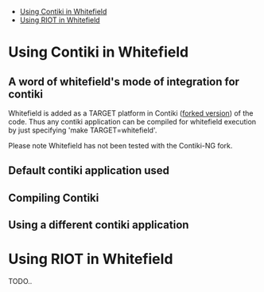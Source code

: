 * [Using Contiki in Whitefield](#using-contiki-in-whitefield)
* [Using RIOT in Whitefield](#using-riot-in-whitefield)

# Using Contiki in Whitefield
## A word of whitefield's mode of integration for contiki
Whitefield is added as a TARGET platform in Contiki ([forked version](https://github.com/whitefield-framework/contiki)) of the code.
Thus any contiki application can be compiled for whitefield execution by just specifying 'make TARGET=whitefield'.

Please note Whitefield has not been tested with the Contiki-NG fork. 

## Default contiki application used

## Compiling Contiki
## Using a different contiki application

# Using RIOT in Whitefield
TODO..
